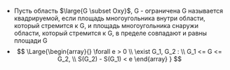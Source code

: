 - Пусть область $\large{G \subset Oxy}$, G - ограничена
  G называется квадрируемой, если площадь многоугольника внутри области, который стремится к G, и площадь многоугольника снаружи области, который стремится к G, в пределе совпадают и равны площади G
- $$
  \Large{\begin{array}{}
  \forall e > 0 \\ \exist G_1, G_2 : \\  G_1 <= G <= G_2, \\ S(G_2) - S(G_1) < e
  \end{array}
  }
  $$